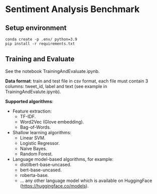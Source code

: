 # Sentiment Analysis Benchmark

## Setup environment
```
conda create -p .env/ python=3.9
pip install -r requirements.txt
```

## Training and Evaluate

See the notebook TrainingAndEvaluate.ipynb.

**Data format**: train and test file in csv format, each file must contain 3 columns: tweet_id, label and text (see example in TrainingAndEvalute.ipynb).

**Supported algorithms**:
- Feature extraction:
  + TF-IDF.
  + Word2Vec (Glove embedding).
  + Bag-of-Words.
- Shallow learning algorithms:
  + Linear SVM.
  + Logistic Regressor.
  + Naive Bayes.
  + Random Forest.
- Language model-based algorithms, for example:
  + distilbert-base-uncased.
  + bert-base-uncased.
  + roberta-base.
  + ... any other language model which is available on HuggingFace (https://huggingface.co/models).
